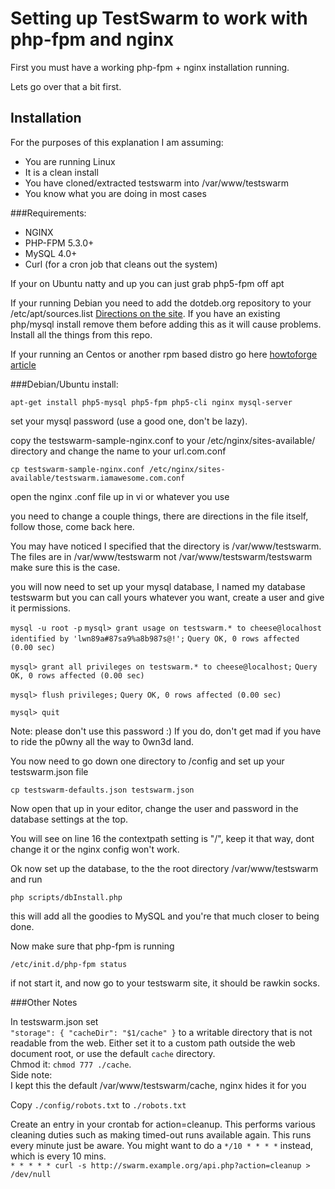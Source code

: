 Setting up TestSwarm to work with php-fpm and nginx
===================================================

First you must have a working php-fpm + nginx installation running.

Lets go over that a bit first.

Installation
------------

For the purposes of this explanation I am assuming:
 
* You are running Linux
* It is a clean install
* You have cloned/extracted testswarm into /var/www/testswarm
* You know what you are doing in most cases

###Requirements:

* NGINX
* PHP-FPM 5.3.0+
* MySQL 4.0+
* Curl (for a cron job that cleans out the system)

If your on Ubuntu natty and up you can just grab php5-fpm off apt

If your running Debian you need to add the dotdeb.org repository to your /etc/apt/sources.list [Directions on the site](http://www.dotdeb.org/instructions/). If you have an existing php/mysql install remove them before adding this as it will cause problems. Install all the things from this repo.

If your running an Centos or another rpm based distro go here [howtoforge article](http://www.howtoforge.com/installing-nginx-with-php5-and-php-fpm-and-mysql-support-on-centos-6.2)

###Debian/Ubuntu install:

`apt-get install php5-mysql php5-fpm php5-cli nginx mysql-server`

set your mysql password (use a good one, don't be lazy).

copy the testswarm-sample-nginx.conf to your /etc/nginx/sites-available/ directory and change the name to your url.com.conf

`cp testswarm-sample-nginx.conf /etc/nginx/sites-available/testswarm.iamawesome.com.conf`

open the nginx .conf file up in vi or whatever you use

you need to change a couple things, there are directions in the file itself, follow those, come back here.

You may have noticed I specified that the directory is /var/www/testswarm. The files are in /var/www/testswarm not /var/www/testswarm/testswarm make sure this is the case.

you will now need to set up your mysql database, I named my database testswarm but you can call yours whatever you want, create a user and give it permissions.

`mysql -u root -p`
`mysql> grant usage on testswarm.* to cheese@localhost identified by 'lwn89a#87sa9%a8b987s@!';`
`Query OK, 0 rows affected (0.00 sec)`

`mysql> grant all privileges on testswarm.* to cheese@localhost;`
`Query OK, 0 rows affected (0.00 sec)`

`mysql> flush privileges;`
`Query OK, 0 rows affected (0.00 sec)`

`mysql> quit`


Note: please don\'t use this password :) If you do, don\'t get mad if you have to ride the p0wny all the way to 0wn3d land.

You now need to go down one directory to /config and set up your testswarm.json file

`cp testswarm-defaults.json testswarm.json`

Now open that up in your editor, change the user and password in the database settings at the top.

You will see on line 16 the contextpath setting is "/", keep it that way, dont change it or the nginx config won't work.

Ok now set up the database, to the the root directory /var/www/testswarm and run

`php scripts/dbInstall.php`

this will add all the goodies to MySQL and you\'re that much closer to being done.

Now make sure that php-fpm is running

`/etc/init.d/php-fpm status`

if not start it, and now go to your testswarm site, it should be rawkin socks.

###Other Notes

In testswarm.json set<br/> 
`"storage": {
		"cacheDir": "$1/cache"
	}` 
to a writable directory that is not readable from the
web. Either set it to a custom path outside the web document root, or use the
default `cache` directory.
<br/>Chmod it:
`chmod 777 ./cache`.
<br/>
Side note:<br/>
I kept this the default /var/www/testswarm/cache, nginx hides it for you

Copy `./config/robots.txt` to `./robots.txt`

Create an entry in your crontab for action=cleanup. This performs various
cleaning duties such as making timed-out runs available again. This runs every minute just be aware. You might want to do a `*/10 * * * *` instead, which is every 10 mins.<br/>
`* * * * * curl -s http://swarm.example.org/api.php?action=cleanup > /dev/null`

